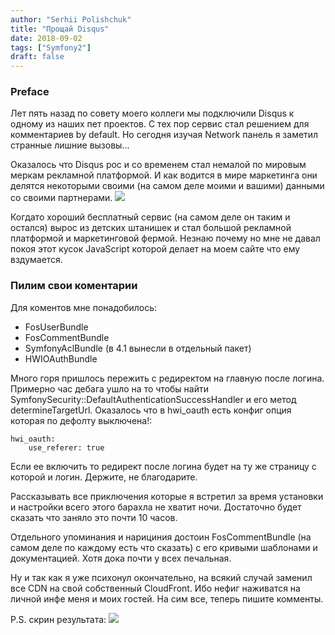 ```yaml
---
author: "Serhii Polishchuk"
title: "Прощай Disqus"
date: 2018-09-02
tags: ["Symfony2"]
draft: false
---
```

<!--more-->
### Preface 
Лет пять назад по совету моего коллеги мы подключили Disqus к одному из наших пет проектов.
С тех пор сервис стал решением для комментариев by default.
Но сегодня изучая Network панель я заметил странные лишние вызовы...

Оказалось что Disqus рос и со временем стал немалой по мировым меркам рекламной платформой.
И как водится в мире маркетинга они делятся некоторыми своими (на самом деле моими и вашими) данными со своими партнерами.
<img src="https://d2ck16jxw8uc3k.cloudfront.net/Articles/119-bye-bye-disqus/disqus-partners.png" class="img-fluid">

Когдато хороший бесплатный сервис (на самом деле он таким и остался) вырос из детских штанишек и стал большой рекламной платформой и маркетинговой фермой.
Незнаю почему но мне не давал покоя этот кусок JavaScript которой делает на моем сайте что ему вздумается.
### Пилим свои коментарии
Для коментов мне понадобилось:
- FosUserBundle
- FosCommentBundle
- SymfonyAclBundle (в 4.1 вынесли в отдельный пакет)
- HWIOAuthBundle

Много горя пришлось пережить с редиректом на главную после логина. 
Примерно час дебага ушло на то чтобы найти SymfonySecurity::DefaultAuthenticationSuccessHandler и его метод determineTargetUrl.
Оказалось что в hwi_oauth есть конфиг опция которая по дефолту выключена!:

    hwi_oauth:
        use_referer: true

Если ее включить то редирект после логина будет на ту же страницу с которой и логин. Держите, не благодарите.

Рассказывать все приключения которые я встретил за время установки и настройки всего этого барахла не хватит ночи. Достаточно будет сказать что заняло это почти 10 часов.

Отдельного упоминания и нарициния достоин FosCommentBundle (на самом деле по каждому есть что сказать) с его кривыми шаблонами и документацией. Хотя дока почти у всех печальная.

Ну и так как я уже психонул окончательно, на всякий случай заменил все CDN на свой собственный CloudFront. 
Ибо нефиг наживатся на личной инфе меня и моих гостей.
На сим все, теперь пишите комменты.

P.S. скрин результата:
<img src="https://d2ck16jxw8uc3k.cloudfront.net/Articles/119-bye-bye-disqus/comments.png" class="img-fluid">
